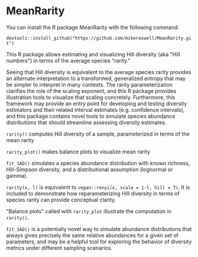 # MeanRarity
You can install the R package MeanRarity with the following command:

`devtools::install_github("https://github.com/mikeroswell/MeanRarity.git")`

This R package allows estimating and visualizing Hill diversity (aka "Hill
numbers") in terms of the average species "rarity."

Seeing that Hill diversity is equivalent to the average species rarity provides
an alternate interpretation to a transformed, generalized entropy that may be
simpler to interpret in many contexts. The rarity parameterization clarifies the
role of the scaling exponent, and this R package provides illustration tools to
visualize that scaling concretely. Furthermore, this framework may provide an
entry point for developing and testing diversity estimators and their related
interval estimates (e.g. confidence intervals), and this package contains novel
tools to simulate species abundance distributions that should streamline
assessing diversity estimates.

`rarity()` computes Hill diversity of a sample,  parameterized in terms of the
mean rarity 

`rarity_plot()` makes balance plots to visualize mean rarity

`fit_SAD()` simulates a species abundance distribution with known richness,
Hill-Simpson diversity, and a distributional assumption (lognormal or gamma).

`rarity(x, l)` is equivalent to `vegan::renyi(x, scale = 1-l, hill = T)`. It is
included to demonstrate how reparameterizing Hill diversity in terms of species
rarity can provide conceptual clarity.

"Balance plots" called with `rarity_plot` illustrate the computation in `rarity()`. 

`fit_SAD()` is a potentially novel way to simulate abundance distributions that
always gives precisely the same relative abundances for a given set of
parameters, and may be a helpful tool for exploring the behavior of diversity
metrics under different sampling scenarios.
